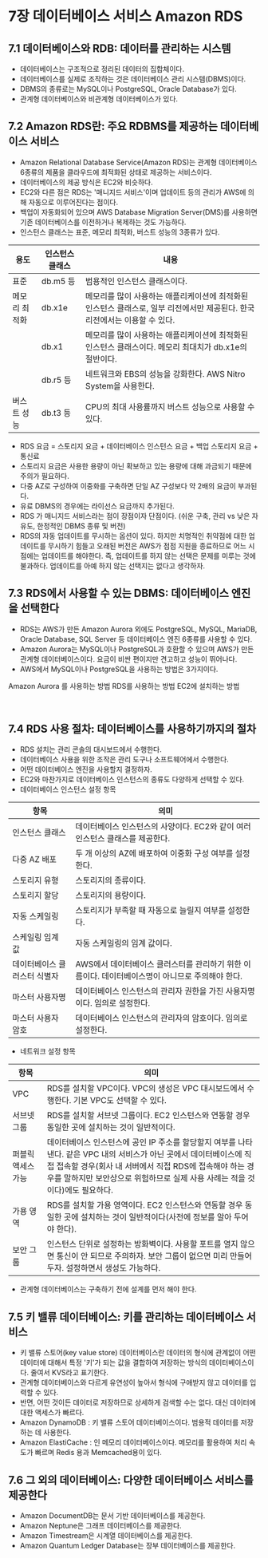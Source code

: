 # 7장 데이터베이스 서비스 Amazon RDS
## 7.1 데이터베이스와 RDB: 데이터를 관리하는 시스템
- 데이터베이스는 구조적으로 정리된 데이터의 집합체이다.
- 데이터베이스를 실제로 조작하는 것은 데이터베이스 관리 시스템(DBMS)이다.
- DBMS의 종류로는 MySQL이나 PostgreSQL, Oracle Database가 있다.
- 관계형 데이터베이스와 비관계형 데이터베이스가 있다.
 
## 7.2 Amazon RDS란: 주요 RDBMS를 제공하는 데이터베이스 서비스
- Amazon Relational Database Service(Amazon RDS)는 관계형 데이터베이스 6종류의 제품을 클라우드에 최적화된 상태로 제공하는 서비스이다.
- 데이터베이스의 제공 방식은 EC2와 비슷하다.
- EC2와 다른 점은 RDS는 '매니지드 서비스'이며 업데이트 등의 관리가 AWS에 의해 자동으로 이루어진다는 점이다.
- 백업이 자동화되어 있으며 AWS Database Migration Server(DMS)를 사용하면 기존 데이터베이스를 이전하거나 복제하는 것도 가능하다.
- 인스턴스 클래스는 표준, 메모리 최적화, 버스트 성능의 3종류가 있다.

| 용도          | 인스턴스 클래스 | 내용                                                                                                                        |
|---------------|-----------------|-----------------------------------------------------------------------------------------------------------------------------|
| 표준          | db.m5 등        | 범용적인 인스턴스 클래스이다.                                                                                               |
| 메모리 최적화 | db.x1e          | 메모리를 많이 사용하는 애플리케이션에 최적화된 인스턴스 클래스로, 일부 리전에서만 제공된다. 한국 리전에서는 이용할 수 있다. |
|               | db.x1           | 메모리를 많이 사용하는 애플리케이션에 최적화된 인스턴스 클래스이다. 메모리 최대치가 db.x1e의 절반이다.                      |
|               | db.r5 등        | 네트워크와 EBS의 성능을 강화한다. AWS Nitro System을 사용한다.                                                              |
| 버스트 성능   | db.t3 등        | CPU의 최대 사용률까지 버스트 성능으로 사용할 수 있다.                                                                       |

- RDS 요금 = 스토리지 요금 + 데이터베이스 인스턴스 요금 + 백업 스토리지 요금 + 통신료
- 스토리지 요금은 사용한 용량이 아닌 확보하고 있는 용량에 대해 과금되기 때문에 주의가 필요하다.
- 다중 AZ로 구성하여 이중화를 구축하면 단일 AZ 구성보다 약 2배의 요금이 부과된다.
- 유료 DBMS의 경우에는 라이선스 요금까지 추가된다.
- RDS 가 매니지드 서비스라는 점이 장점이자 단점이다. (쉬운 구축, 관리 vs 낮은 자유도, 한정적인 DBMS 종류 및 버전)
- RDS의 자동 업데이트를 무시하는 옵션이 있다. 하지만 치명적인 취약점에 대한 업데이트를 무시하기 힘들고 오래된 버전은 AWS가 점점 지원을 종료하므로 어느 시점에는 업데이트를 해야한다. 즉, 업데이트를 하지 않는 선택은 문제를 미루는 것에 불과하다. 업데이트를 아예 하지 않는 선택지는 없다고 생각하자.
 
## 7.3 RDS에서 사용할 수 있는 DBMS: 데이터베이스 엔진을 선택한다
- RDS는 AWS가 만든 Amazon Aurora 외에도 PostgreSQL, MySQL, MariaDB, Oracle Database, SQL Server 등 데이터베이스 엔진 6종류를 사용할 수 있다.
- Amazon Aurora는 MySQL이나 PostgreSQL과 호환할 수 있으며 AWS가 만든 관계형 데이터베이스이다. 요금이 비싼 편이지만 견고하고 성능이 뛰어나다.
- AWS에서 MySQL이나 PostgreSQL을 사용하는 방법은 3가지이다.

Amazon Aurora 를 사용하는 방법
RDS를 사용하는 방법
EC2에 설치하는 방법

 
## 7.4 RDS 사용 절차: 데이터베이스를 사용하기까지의 절차
- RDS 설치는 관리 콘솔의 대시보드에서 수행한다.
- 데이터베이스 사용을 위한 조작은 관리 도구나 소프트웨어에서 수행한다.
- 어떤 데이터베이스 엔진을 사용할지 결정하자.
- EC2와 마찬가지로 데이터베이스 인스턴스의 종류도 다양하게 선택할 수 있다.
- 데이터베이스 인스턴스 설정 항목

| 항목                         | 의미                                                                                             |
|------------------------------|--------------------------------------------------------------------------------------------------|
| 인스턴스 클래스              | 데이터베이스 인스턴스의 사양이다. EC2와 같이 여러 인스턴스 클래스를 제공한다.                    |
| 다중 AZ 배포                 | 두 개 이상의 AZ에 배포하여 이중화 구성 여부를 설정한다.                                          |
| 스토리지 유형                | 스토리지의 종류이다.                                                                             |
| 스토리지 할당                | 스토리지의 용량이다.                                                                             |
| 자동 스케일링                | 스토리지가 부족할 때 자동으로 늘릴지 여부를 설정한다.                                            |
| 스케일링 임계 값             | 자동 스케일링의 임계 값이다.                                                                     |
| 데이터베이스 클러스터 식별자 | AWS에서 데이터베이스 클러스터를 관리하기 위한 이름이다. 데이터베이스명이 아니므로 주의해야 한다. |
| 마스터 사용자명              | 데이터베이스 인스턴스의 관리자 권한을 가진 사용자명이다. 임의로 설정한다.                        |
| 마스터 사용자 암호           | 데이터베이스 인스턴스의 관리자의 암호이다. 임의로 설정한다.                                      |

- 네트워크 설정 항목

| 항목               | 의미                                                                                                                                                                                                                                                            |
|--------------------|-----------------------------------------------------------------------------------------------------------------------------------------------------------------------------------------------------------------------------------------------------------------|
| VPC                | RDS를 설치할 VPC이다. VPC의 생성은 VPC 대시보드에서 수행한다. 기본 VPC도 선택할 수 있다.                                                                                                                                                                        |
| 서브넷 그룹        | RDS를 설치할 서브넷 그룹이다. EC2 인스턴스와 연동할 경우 동일한 곳에 설치하는 것이 일반적이다.                                                                                                                                                                  |
| 퍼블릭 액세스 가능 | 데이터베이스 인스턴스에 공인 IP 주소를 할당할지 여부를 나타낸다. 같은 VPC 내의 서비스가 아닌 곳에서 데이터베이스에 직접 접속할 경우(회사 내 서버에서 직접 RDS에 접속해야 하는 경우를 말하지만 보안상으로 위험하므로 실제 사용 사례는 적을 것이다)에도 필요하다. |
| 가용 영역          | RDS를 설치할 가용 영역이다. EC2 인스턴스와 연동할 경우 동일한 곳에 설치하는 것이 일반적이다(사전에 정보를 알아 두어야 한다).                                                                                                                                    |
| 보안 그룹          | 인스턴스 단위로 설정하는 방화벽이다. 사용할 포트를 열지 않으면 통신이 안 되므로 주의하자. 보안 그룹이 없으면 미리 만들어 두자. 설정하면서 생성도 가능하다.                                                                                                      |
- 관계형 데이터베이스는 구축하기 전에 설계를 먼저 해야 한다.
 
## 7.5 키 밸류 데이터베이스: 키를 관리하는 데이터베이스 서비스
- 키 밸류 스토어(key value store) 데이터베이스란 데이터의 형식에 관계없이 어떤 데이터에 대해서 특정 '키'가 되는 값을 결합하여 저장하는 방식의 데이터베이스이다. 줄여서 KVS라고 표기한다.
- 관계형 데이터베이스와 다르게 유연성이 높아서 형식에 구애받지 않고 데이터를 입력할 수 있다.
- 반면, 어떤 것이든 데이터로 저장하므로 상세하게 검색할 수는 없다. 대신 데이터에 대한 액세스가 빠르다.
- Amazon DynamoDB : 키 밸류 스토어 데이터베이스이다. 범용적 데이터를 저장하는 데 사용한다.
- Amazon ElastiCache : 인 메모리 데이터베이스이다. 메모리를 활용하여 처리 속도가 빠르며 Redis 용과 Memcached용이 있다.
 
## 7.6 그 외의 데이터베이스: 다양한 데이터베이스 서비스를 제공한다
- Amazon DocumentDB는 문서 기반 데이터베이스를 제공한다.
- Amazon Neptune은 그래프 데이터베이스를 제공한다.
- Amazon Timestream은 시계열 데이터베이스를 제공한다.
- Amazon Quantum Ledger Database는 장부 데이터베이스를 제공한다.

